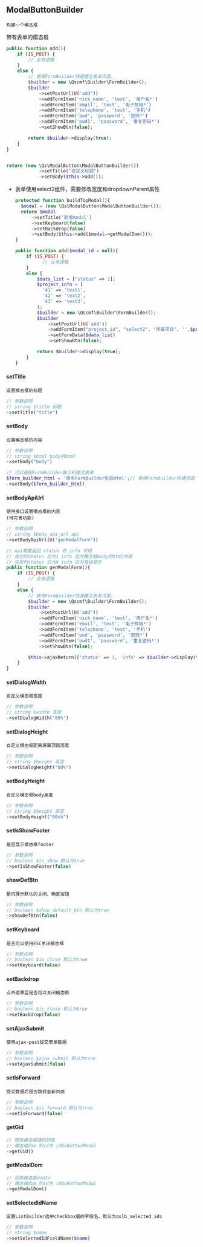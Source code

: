## ModalButtonBuilder
```text
构建一个模态框
```

带有表单的模态框

```php
public function add(){
    if (IS_POST) {
        // 业务逻辑
    }
    else {
        // 使用FormBuilder快速建立表单页面。
        $builder = new \Qscmf\Builder\FormBuilder();
        $builder
            ->setPostUrl(U('add'))
            ->addFormItem('nick_name', 'text', '用户名*')
            ->addFormItem('email', 'text', '电子邮箱*')
            ->addFormItem('telephone', 'text', '手机')
            ->addFormItem('pwd', 'password', '密码*')
            ->addFormItem('pwd1', 'password', '重复密码*')
            ->setShowBtn(false);

        return $builder->display(true);
    }
}


return (new \Qs\ModalButton\ModalButtonBuilder())
            ->setTitle("自定义标题")
            ->setBody($this->add());
```

+ 表单使用select2组件，需要修改宽度和dropdownParent属性

  ```php
  protected function buildTopModal(){
    $modal = (new \Qs\ModalButton\ModalButtonBuilder());
    return $modal
        ->setTitle('新增modal')
        ->setKeyboard(false)
        ->setBackdrop(false)
        ->setBody($this->add($modal->getModalDom()));
  }
  
  public function add($modal_id = null){
      if (IS_POST) {
            // 业务逻辑
      }
      else {
          $data_list = ["status" => 1];
          $project_info = [
            '41' => 'text1',
            '42' => 'text2',
            '43' => 'text3',
          ];
          $builder = new \Qscmf\Builder\FormBuilder();
          $builder
              ->setPostUrl(U('add'))
              ->addFormItem("project_id", "select2", "所属项目", '',$project_info,"",' style="width: 100%" dropdownParent="#'.$modal_id.'"')
              ->setFormData($data_list)
              ->setShowBtn(false);

          return $builder->display(true);
      }
  }
  ```


#### setTitle
```text
设置模态框的标题
```
```php
// 参数说明
// string $title 标题
->setTitle("title")
```

#### setBody
```text
设置模态框的内容
```
```php
// 参数说明
// string $html body的html
->setBody("body")

// 可以搭配FormBuilder展示和提交表单
$form_builder_html = '使用FormBuilder生成Html';// 使用FormBuilder构建页面
->setBody($form_builder_html)
```

#### setBodyApiUrl
```text
使用接口设置模态框的内容
(待完善功能)
```
```php
// 参数说明
// string $body_api_url api
->setBodyApiUrl(U('genModalForm'))

// api需要返回 status 和 info 字段
// 成功时status 应为1 info 应为模态框body的html内容
// 失败时status 应为0 info 应为错误提示
public function genModalForm(){
    if (IS_POST) {
        // 业务逻辑
    }
    else {
        // 使用FormBuilder快速建立表单页面。
        $builder = new \Qscmf\Builder\FormBuilder();
        $builder
            ->setPostUrl(U('add'))
            ->addFormItem('nick_name', 'text', '用户名*')
            ->addFormItem('email', 'text', '电子邮箱*')
            ->addFormItem('telephone', 'text', '手机')
            ->addFormItem('pwd', 'password', '密码*')
            ->addFormItem('pwd1', 'password', '重复密码*')
            ->setShowBtn(false);

        $this->ajaxReturn(['status' => 1, 'info' => $builder->display(true)];
    }
}
```

#### setDialogWidth
```text
自定义模态框宽度
```
```php
// 参数说明
// string $width 宽度
->setDialogWidth("80%")
```

#### setDialogHeight
```text
自定义模态框距离屏幕顶部高度
```
```php
// 参数说明
// string $height 高度
->setDialogHeight("80%")
```

#### setBodyHeight
```text
自定义模态框body高度
```
```php
// 参数说明
// string $height 高度
->setBodyHeight("60vh")
```

#### setIsShowFooter
```text
是否展示模态框footer
```
```php
// 参数说明
// boolean $is_show 默认为true
->setIsShowFooter(false)
```

#### showDefBtn
```text
是否展示默认的关闭、确定按钮
```
```php
// 参数说明
// boolean $show_default_btn 默认为true
->showDefBtn(false)
```

#### setKeyboard
```text
是否可以使用ESC关闭模态框
```
```php
// 参数说明
// boolean $is_close 默认为true
->setKeyboard(false)
```

#### setBackdrop
```text
点击遮罩层是否可以关闭模态框
```
```php
// 参数说明
// boolean $is_close 默认为true
->setBackdrop(false)
```

#### setAjaxSubmit
```text
使用ajax-post提交表单数据
```
```php
// 参数说明
// boolean $ajax_submit 默认为true
->setAjaxSubmit(false)
```

#### setIsForward
```text
提交数据后是否跳转至新页面
```
```php
// 参数说明
// boolean $is_forward 默认为true
->setIsForward(false)
```

#### getGid
```php
// 获取模态框随机码值
// 模态框dom 的id为 idQsButtonModal
->getGid()
```

#### getModalDom
```php
// 获取模态框domId
// 模态框dom 的id为 idQsButtonModal
->getModalDom()
```

#### setSelectedIdName
```text
设置ListBuilder选中checkbox值的字段名，默认为qslb_selected_ids
```
```php
// 参数说明
// string $name 
->setSelectedIdFieldName($name)
```